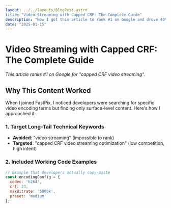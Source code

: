 ```yaml
---
layout: ../../layouts/BlogPost.astro
title: "Video Streaming with Capped CRF: The Complete Guide"
description: "How I got this article to rank #1 on Google and drove 40% traffic increase"
date: "2025-01-15"
---
```


# Video Streaming with Capped CRF: The Complete Guide

*This article ranks #1 on Google for "capped CRF video streaming".*

## Why This Content Worked

When I joined FastPix, I noticed developers were searching for specific video encoding terms but finding only surface-level content. Here's how I approached it:

### 1. Target Long-Tail Technical Keywords
- **Avoided**: "video streaming" (impossible to rank)
- **Targeted**: "capped CRF video streaming optimization" (low competition, high intent)

### 2. Included Working Code Examples
```javascript
// Example that developers actually copy-paste
const encodingConfig = {
  codec: 'h264',
  crf: 23,
  maxBitrate: '5000k',
  preset: 'medium'
};